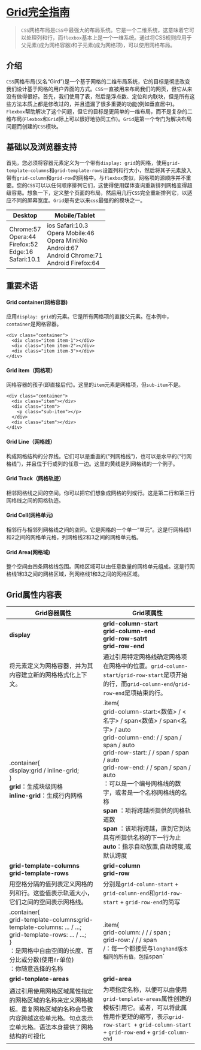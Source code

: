 # [Grid完全指南](https://css-tricks.com/snippets/css/complete-guide-grid/#prop-display)
> `CSS`网格布局是`CSS`中最强大的布局系统。它是一个二维系统，这意味着它可以处理列和行，而`flexbox`基本上是一个一维系统。通过将CSS规则应用于父元素(成为网格容器)和子元素(成为网格项)，可以使用网格布局。
## 介绍
`CSS`网格布局(又名“Gird”)是一个基于网格的二维布局系统，它的目标是彻底改变我们设计基于网格的用户界面的方式。`CSS`一直被用来布局我们的网页，但它从来没有做得很好。首先，我们使用了表，然后是浮点数、定位和内联块，但是所有这些方法本质上都是修改过的，并且遗漏了很多重要的功能(例如垂直居中)。`Flexbox`帮助解决了这个问题，但它的目标是更简单的一维布局，而不是复杂的二维布局(`Flexbox`和`Grid`际上可以很好地协同工作)。`Grid`是第一个专门为解决布局问题而创建的`CSS`模块。
## 基础以及浏览器支持
首先，您必须将容器元素定义为一个带有`display: grid`的网格，使用`grid-template-columns`和`grid-template-rows`设置列和行大小，然后将其子元素放入带有`grid-column`和`grid-row`的网格中。与`flexbox`类似，网格项的源顺序并不重要。您的`CSS`可以以任何顺序排列它们，这使得使用媒体查询重新排列网格变得超级容易。想象一下，定义整个页面的布局，然后用几行`CSS`完全重新排列它，以适应不同的屏幕宽度。`Grid`是有史以来`css`最强的的模块之一。

**Desktop** | **Mobile**/**Tablet**
------ | ------ 
Chrome:57<br>Opera:44<br>Firefox:52<br>Edge:16<br>Safari:10.1 | ios Safari:10.3<br> Opera Mobile:46<br>Opera Mini:No<br> Android:67<br> Android Chrome:71<br> Android Firefox:64
## 重要术语
#### Grid container(网格容器)
应用`display: grid`的元素。它是所有网格项的直接父元素。在本例中，`container`是网格容器。
```
<div class="container">
  <div class="item item-1"></div>
  <div class="item item-2"></div>
  <div class="item item-3"></div>
</div>
```
#### Grid item（网格项）
网格容器的孩子(即直接后代)。这里的`item`元素是网格项，但`sub-item`不是。
```
<div class="container">
  <div class="item"></div> 
  <div class="item">
  	<p class="sub-item"></p>
  </div>
  <div class="item"></div>
</div>
```
#### Grid Line（网格线）
构成网格结构的分界线。它们可以是垂直的(“列网格线”)，也可以是水平的(“行网格线”)，并且位于行或列的任意一边。这里的黄线是列网格线的一个例子。
[](https://css-tricks.com/wp-content/uploads/2018/11/terms-grid-line.svg)
#### Grid Track（网格轨迹）
相邻网格线之间的空间。你可以把它们想象成网格的列或行。这是第二行和第三行网格线之间的网格轨迹。
[](https://css-tricks.com/wp-content/uploads/2018/11/terms-grid-track.svg)
#### Grid Cell(网格单元)
相邻行与相邻列网格线之间的空间。它是网格的一个单一“单元”。这是行网格线1和2之间的网格单元格，列网格线2和3之间的网格单元格。
[](https://css-tricks.com/wp-content/uploads/2018/11/terms-grid-cell.svg)
#### Grid Area(网格域)
整个空间由四条网格线包围。网格区域可以由任意数量的网格单元组成。这是行网格线1和3之间的网格区域，列网格线1和3之间的网格区域。
[](https://css-tricks.com/wp-content/uploads/2018/11/terms-grid-area.svg)
## Grid属性内容表
Grid容器属性 | Grid项属性
----- | ------
**display** | **grid-column-start**<br>**grid-column-end**<br>**grid-row-satrt**<br>**grid-row-end**
将元素定义为网格容器，并为其内容建立新的网格格式化上下文。 | 通过引用特定网格线确定网格项在网格中的位置。`grid-column-start`/`grid-row-start`是项开始的行，而`grid-column-end`/`grid-row-end`是项结束的行。
.container{<br>display:grid / inline-grid;<br>}<br>**grid**：生成块级网格<br>**inline-grid**：生成行内网格 |  .item{<br>grid-column-start:<数值> / <名字> / span<数值> / span<名字> / auto<br>grid-column-end:<number> / <name> / span<number> / span<name> / auto<br>grid-row-start:<number> / <name> / span <number> / span <name> / auto<br>grid-row-end: <number> / <name> / span <number> / span <name> / auto<br>**<line>**：可以是一个编号网格线的数字，或者是一个名称网格线的名称<br>**span <number>**：项将跨越所提供的网格轨道数<br>**span <name>**：该项将跨越，直到它到达具有所提供名称的下一行为止<br>**auto**：指示自动放置,自动跨度,或默认跨度
 **grid-template-columns**<br>**grid-template-rows** | **grid-column**<br>**grid-row**
 用空格分隔的值列表定义网格的列和行。这些值表示轨道大小，它们之间的空间表示网格线。| 分别是`grid-column-start` + `grid-column-end`和`grid-row-start` + `grid-row-end`的简写
  .container{<br>grid-template-columns:grid-template-columns: <track-size> ... / <line-name> <track-size> ...;<br>grid-template-rows: <track-size> ... / <line-name> <track-size> ...;<br>}<br>**<track-size>**：是网格中自由空间的长度、百分比或分数(使用`fr`单位)<br>**<line-name>**：你随意选择的名称 | .item{<br>grid-column:<start-line> / <end-line> / <start-line> / span <value>;<br>grid-row:<start-line> / <end-line> / <start-line> / span <value><br>**<start-line>**/**<end-line>**：每一个都接受与`longhand版本相同的所有值，包括`span`
  **grid-tenplate-areas** | **grid-area**
 通过引用使用网格区域属性指定的网格区域的名称来定义网格模板。重复网格区域的名称会导致内容跨越这些单元格。句点表示空单元格。语法本身提供了网格结构的可视化 | 为项指定名称，以便可以由使用`grid-template-areas`属性创建的模板引用它。或者，可以将此属性用作更短的缩写，表示`grid-row-start `+ `grid-column-start` + `grid-row-end` + `grid-column-end`
